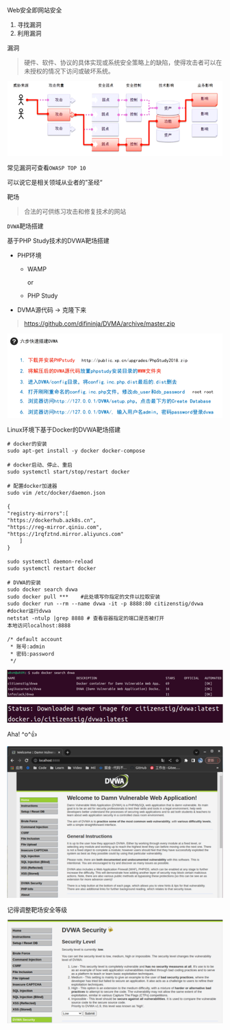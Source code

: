Web安全即网站安全

1. 寻找漏洞
2. 利用漏洞

漏洞

> 硬件、软件、协议的具体实现或系统安全策略上的缺陷，使得攻击者可以在未授权的情况下访问或破坏系统。

![image-20221217112809579](../../../picture/image-20221217112809579.png)

常见漏洞可查看`OWASP TOP 10`

可以说它是相关领域从业者的”圣经“



靶场

> 合法的可供练习攻击和修复技术的网站

`DVWA`靶场搭建



基于PHP Study技术的DVWA靶场搭建

* PHP环境

  * WAMP

    or

  * PHP Study

* DVMA源代码  -> 克隆下来

> https://github.com/difininja/DVMA/archive/master.zip

![image-20221217114622889](../../../picture/image-20221217114622889.png)



Linux环境下基于Docker的DVWA靶场搭建

```
# docker的安装
sudo apt-get install -y docker docker-compose

# docker启动、停止、重启
sudo systemctl start/stop/restart docker

# 配置docker加速器
sudo vim /etc/docker/daemon.json

{
"registry-mirrors":[
"https://dockerhub.azk8s.cn",
"https://reg-mirror.qiniu.com",
"https://1rqfztnd.mirror.aliyuncs.com"
	]
}

sudo systemctl daemon-reload
sudo systemctl restart docker

# DVWA的安装
sudo docker search dvwa
sudo docker pull *** 	#此处填写你指定的文件以拉取安装
sudo docker run --rm --name dvwa -it -p 8888:80 citizenstig/dvwa #docker运行dvwa
netstat -ntulp |grep 8888 # 查看容器指定的端口是否被打开
本地访问localhost:8888

/* default account
 * 账号:admin
 * 密码:password
 */
```

![image-20221217233817816](../../../picture/image-20221217233817816.png)

![image-20221217234012796](../../../picture/image-20221217234012796.png)

Aha! ^o^👍

![image-20221217234830504](../../../picture/image-20221217234830504.png)

记得调整靶场安全等级

![image-20221217235454381](../../../picture/image-20221217235454381.png)